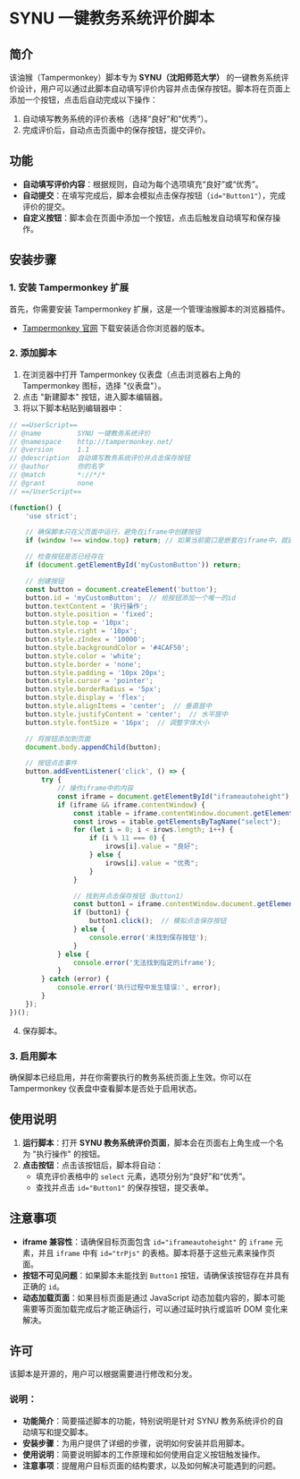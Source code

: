 # SYNU 一键教务系统评价脚本

## 简介

该油猴（Tampermonkey）脚本专为 **SYNU（沈阳师范大学）** 的一键教务系统评价设计，用户可以通过此脚本自动填写评价内容并点击保存按钮。脚本将在页面上添加一个按钮，点击后自动完成以下操作：

1. 自动填写教务系统的评价表格（选择“良好”和“优秀”）。
2. 完成评价后，自动点击页面中的保存按钮，提交评价。

## 功能

- **自动填写评价内容**：根据规则，自动为每个选项填充“良好”或“优秀”。
- **自动提交**：在填写完成后，脚本会模拟点击保存按钮（`id="Button1"`），完成评价的提交。
- **自定义按钮**：脚本会在页面中添加一个按钮，点击后触发自动填写和保存操作。

## 安装步骤

### 1. 安装 Tampermonkey 扩展

首先，你需要安装 Tampermonkey 扩展，这是一个管理油猴脚本的浏览器插件。

- [Tampermonkey 官网](https://www.tampermonkey.net/) 下载安装适合你浏览器的版本。

### 2. 添加脚本

1. 在浏览器中打开 Tampermonkey 仪表盘（点击浏览器右上角的 Tampermonkey 图标，选择 "仪表盘"）。
2. 点击 "新建脚本" 按钮，进入脚本编辑器。
3. 将以下脚本粘贴到编辑器中：

```javascript
// ==UserScript==
// @name         SYNU 一键教务系统评价
// @namespace    http://tampermonkey.net/
// @version      1.1
// @description  自动填写教务系统评价并点击保存按钮
// @author       你的名字
// @match        *://*/*
// @grant        none
// ==/UserScript==

(function() {
    'use strict';

    // 确保脚本只在父页面中运行，避免在iframe中创建按钮
    if (window !== window.top) return; // 如果当前窗口是嵌套在iframe中，就直接退出

    // 检查按钮是否已经存在
    if (document.getElementById('myCustomButton')) return;

    // 创建按钮
    const button = document.createElement('button');
    button.id = 'myCustomButton';  // 给按钮添加一个唯一的id
    button.textContent = '执行操作';
    button.style.position = 'fixed';
    button.style.top = '10px';
    button.style.right = '10px';
    button.style.zIndex = '10000';
    button.style.backgroundColor = '#4CAF50';
    button.style.color = 'white';
    button.style.border = 'none';
    button.style.padding = '10px 20px';
    button.style.cursor = 'pointer';
    button.style.borderRadius = '5px';
    button.style.display = 'flex';
    button.style.alignItems = 'center';  // 垂直居中
    button.style.justifyContent = 'center';  // 水平居中
    button.style.fontSize = '16px';  // 调整字体大小

    // 将按钮添加到页面
    document.body.appendChild(button);

    // 按钮点击事件
    button.addEventListener('click', () => {
        try {
            // 操作iframe中的内容
            const iframe = document.getElementById("iframeautoheight");
            if (iframe && iframe.contentWindow) {
                const itable = iframe.contentWindow.document.getElementById("trPjs");
                const irows = itable.getElementsByTagName("select");
                for (let i = 0; i < irows.length; i++) {
                    if (i % 11 === 0) {
                        irows[i].value = "良好";
                    } else {
                        irows[i].value = "优秀";
                    }
                }

                // 找到并点击保存按钮（Button1）
                const button1 = iframe.contentWindow.document.getElementById('Button1');
                if (button1) {
                    button1.click();  // 模拟点击保存按钮
                } else {
                    console.error('未找到保存按钮');
                }
            } else {
                console.error('无法找到指定的iframe');
            }
        } catch (error) {
            console.error('执行过程中发生错误:', error);
        }
    });
})();
```

4. 保存脚本。

### 3. 启用脚本

确保脚本已经启用，并在你需要执行的教务系统页面上生效。你可以在 Tampermonkey 仪表盘中查看脚本是否处于启用状态。

## 使用说明

1. **运行脚本**：打开 **SYNU 教务系统评价页面**，脚本会在页面右上角生成一个名为 "执行操作" 的按钮。
2. **点击按钮**：点击该按钮后，脚本将自动：
   - 填充评价表格中的 `select` 元素，选项分别为“良好”和“优秀”。
   - 查找并点击 `id="Button1"` 的保存按钮，提交表单。

## 注意事项

- **iframe 兼容性**：请确保目标页面包含 `id="iframeautoheight"` 的 `iframe` 元素，并且 `iframe` 中有 `id="trPjs"` 的表格。脚本将基于这些元素来操作页面。
- **按钮不可见问题**：如果脚本未能找到 `Button1` 按钮，请确保该按钮存在并具有正确的 `id`。
- **动态加载页面**：如果目标页面是通过 JavaScript 动态加载内容的，脚本可能需要等页面加载完成后才能正确运行，可以通过延时执行或监听 DOM 变化来解决。

## 许可

该脚本是开源的，用户可以根据需要进行修改和分发。


### 说明：
- **功能简介**：简要描述脚本的功能，特别说明是针对 SYNU 教务系统评价的自动填写和提交脚本。
- **安装步骤**：为用户提供了详细的步骤，说明如何安装并启用脚本。
- **使用说明**：简要说明脚本的工作原理和如何使用自定义按钮触发操作。
- **注意事项**：提醒用户目标页面的结构要求，以及如何解决可能遇到的问题。
